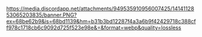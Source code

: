 https://media.discordapp.net/attachments/949535910956007425/1414112853065203835/banner.PNG?ex=68be62b9&is=68bd1139&hm=b31b3bd12287f4a3a6b9f42429718c388cff978c1718cb6c9092d725f523e98e&=&format=webp&quality=lossless
